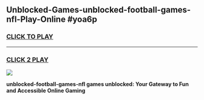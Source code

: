 
## Unblocked-Games-unblocked-football-games-nfl-Play-Online #yoa6p
<h3>
<a href="https://news.freeplayer.one?title=unblocked-football-games-nfl&ref=3">CLICK TO PLAY</a></h3>
<hr>

<h3>
<a href="https://news.freeplayer.one?title=unblocked-football-games-nfl&ref=3">CLICK 2 PLAY</a>
  
</h3>

<a href="https://news.freeplayer.one?title=unblocked-football-games-nfl&ref=3"><img src="https://clearcache.store/games.png"></a>


**unblocked-football-games-nfl games unblocked: Your Gateway to Fun and Accessible Online Gaming**
